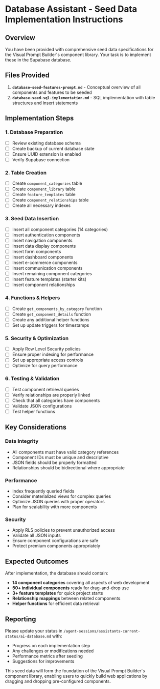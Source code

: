 # Database Assistant - Seed Data Implementation Instructions

## Overview

You have been provided with comprehensive seed data specifications for the Visual Prompt Builder's component library. Your task is to implement these in the Supabase database.

## Files Provided

1. **`database-seed-features-prompt.md`** - Conceptual overview of all components and features to be seeded
2. **`database-seed-sql-implementation.md`** - SQL implementation with table structures and insert statements

## Implementation Steps

### 1. Database Preparation
- [ ] Review existing database schema
- [ ] Create backup of current database state
- [ ] Ensure UUID extension is enabled
- [ ] Verify Supabase connection

### 2. Table Creation
- [ ] Create `component_categories` table
- [ ] Create `component_library` table  
- [ ] Create `feature_templates` table
- [ ] Create `component_relationships` table
- [ ] Create all necessary indexes

### 3. Seed Data Insertion
- [ ] Insert all component categories (14 categories)
- [ ] Insert authentication components
- [ ] Insert navigation components
- [ ] Insert data display components
- [ ] Insert form components
- [ ] Insert dashboard components
- [ ] Insert e-commerce components
- [ ] Insert communication components
- [ ] Insert remaining component categories
- [ ] Insert feature templates (starter kits)
- [ ] Insert component relationships

### 4. Functions & Helpers
- [ ] Create `get_components_by_category` function
- [ ] Create `get_component_details` function
- [ ] Create any additional helper functions
- [ ] Set up update triggers for timestamps

### 5. Security & Optimization
- [ ] Apply Row Level Security policies
- [ ] Ensure proper indexing for performance
- [ ] Set up appropriate access controls
- [ ] Optimize for query performance

### 6. Testing & Validation
- [ ] Test component retrieval queries
- [ ] Verify relationships are properly linked
- [ ] Check that all categories have components
- [ ] Validate JSON configurations
- [ ] Test helper functions

## Key Considerations

### Data Integrity
- All components must have valid category references
- Component IDs must be unique and descriptive
- JSON fields should be properly formatted
- Relationships should be bidirectional where appropriate

### Performance
- Index frequently queried fields
- Consider materialized views for complex queries
- Optimize JSON queries with proper operators
- Plan for scalability with more components

### Security
- Apply RLS policies to prevent unauthorized access
- Validate all JSON inputs
- Ensure component configurations are safe
- Protect premium components appropriately

## Expected Outcomes

After implementation, the database should contain:
- **14 component categories** covering all aspects of web development
- **50+ individual components** ready for drag-and-drop use
- **3+ feature templates** for quick project starts
- **Relationship mappings** between related components
- **Helper functions** for efficient data retrieval

## Reporting

Please update your status in `/agent-sessions/assistants-current-status/ai-database.md` with:
- Progress on each implementation step
- Any challenges or modifications needed
- Performance metrics after seeding
- Suggestions for improvements

This seed data will form the foundation of the Visual Prompt Builder's component library, enabling users to quickly build web applications by dragging and dropping pre-configured components.